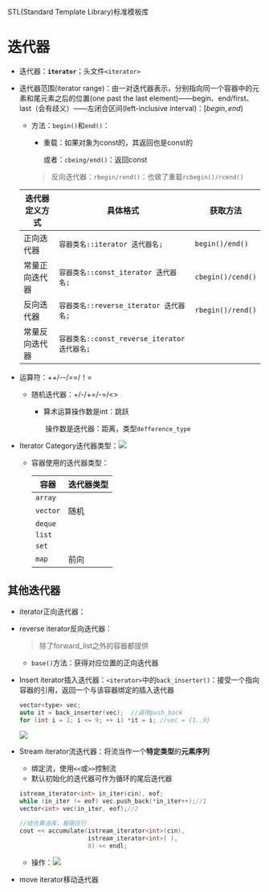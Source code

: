 STL(Standard Template Library)标准模板库



# 迭代器

+ 迭代器：**`iterator`**；头文件`<iterator>`

+ 迭代器范围(iterator range)：由一对迭代器表示，分别指向同一个容器中的元素和尾元素之后的位置(one past the last element)——begin、end/first、last（会有歧义）——左闭合区间(left-inclusive interval)：$[begin, end)$

  + 方法：`begin()`和`end()`：

    + 重载：如果对象为const的，其返回也是const的

      或者：`cbeing/end()`：返回const

    > 反向迭代器：`rbegin/rend()`：也做了重载`rcbegin()/rcend()`

  | 迭代器定义方式 | 具体格式                                     | 获取方法          |
  | -------------- | -------------------------------------------- | ----------------- |
  | 正向迭代器     | `容器类名::iterator 迭代器名;`               | `begin()/end()`   |
  | 常量正向迭代器 | `容器类名::const_iterator 迭代器名;`         | `cbegin()/cend()` |
  | 反向迭代器     | `容器类名::reverse_iterator 迭代器名;`       | `rbegin()/rend()` |
  | 常量反向迭代器 | `容器类名::const_reverse_iterator 迭代器名;` |                   |

+ 运算符：++/--/==/！=

  + 随机迭代器：+/-/+=/-=/<>

    + 算术运算操作数是int：跳跃

      ​			   操作数是迭代器：距离，类型`defference_type`

+ Iterator Category迭代器类型：![](https://cdn.jsdelivr.net/gh/zweix123/CS-notes@master/resource/Programing-Language/C++/迭代器类别2.jpg)

  + 容器使用的迭代器类型：

    | 容器     | 迭代器类型 |
    | -------- | ---------- |
    | `array`  |            |
    | `vector` | 随机       |
    | `deque`  |            |
    | `list`   |            |
    | `set`    |            |
    | `map`    | 前向       |

## 其他迭代器

+  iterator正向迭代器：

+ reverse iterator反向迭代器：

  > 除了forward_list之外的容器都提供

  + `base()`方法：获得对应位置的正向迭代器

+ Insert iterator插入迭代器：`<iterator>`中的`back_inserter()`：接受一个指向容器的引用，返回一个与该容器绑定的插入迭代器

  ```c++
  vector<type> vec;
  auto it = back_inserter(vec);  //调用push_back
  for (int i = 1; i <= 9; ++ i) *it = i; //vec = {1..9}
  ```

   ![](https://cdn.jsdelivr.net/gh/zweix123/CS-notes@master/resource/Programing-Language/C++/插入迭代器.jpg)

+ Stream iterator流迭代器：将流当作一个**特定类型**的**元素序列**

  + 绑定流，使用`<<`或`>>`控制流
  + 默认初始化的迭代器可作为循环的尾后迭代器

  ```c++
  istream_iterator<int> in_iter(cin), eof;
  while (in_iter != eof) vec.push_back(*in_iter++);//1
  vector<int> vec(in_iter, eof);//2
  
  //结合算法库，极限压行
  cout << accumulate(istream_iterator<int>(cin),
                     istream_iterator<int>( ), 
                     0) << endl;
  ```

  + 操作：![](https://cdn.jsdelivr.net/gh/zweix123/CS-notes@master/resource/Programing-Language/C++/流迭代器.jpg)

+ move iterator移动迭代器
